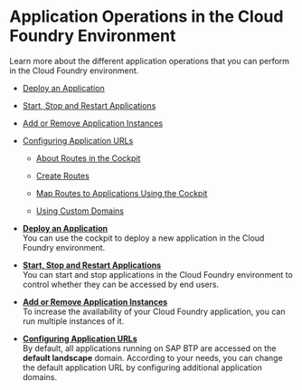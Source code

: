 <!-- loio0f1286a7a04e42268027b2f0dcfa5132 -->

# Application Operations in the Cloud Foundry Environment

Learn more about the different application operations that you can perform in the Cloud Foundry environment.

-   [Deploy an Application](Deploy_an_Application_09fdb9b.md)

-   [Start, Stop and Restart Applications](Start,_Stop_and_Restart_Applications_c0d7b6b.md)

-   [Add or Remove Application Instances](Add_or_Remove_Application_Instances_75836f1.md)

-   [Configuring Application URLs](Configuring_Application_URLs_e623e37.md)

    -   [About Routes in the Cockpit](About_Routes_in_the_Cockpit_4af288c.md)

    -   [Create Routes](Create_Routes_9fddeea.md)

    -   [Map Routes to Applications Using the Cockpit](Map_Routes_to_Applications_Using_the_Cockpit_b25cf8a.md)

    -   [Using Custom Domains](Using_Custom_Domains_2291aea.md)


-   **[Deploy an Application](Deploy_an_Application_09fdb9b.md "You can use the cockpit to deploy a new application in the Cloud
                                Foundry environment.")**  
You can use the cockpit to deploy a new application in the Cloud Foundry environment.
-   **[Start, Stop and Restart Applications](Start,_Stop_and_Restart_Applications_c0d7b6b.md "You can start and stop applications in the Cloud
                                Foundry
		environment to control whether they can be accessed by end users.")**  
You can start and stop applications in the Cloud Foundry environment to control whether they can be accessed by end users.
-   **[Add or Remove Application Instances](Add_or_Remove_Application_Instances_75836f1.md "To increase the availability of your Cloud
                                Foundry application,
		you can run multiple instances of it.")**  
To increase the availability of your Cloud Foundry application, you can run multiple instances of it.
-   **[Configuring Application URLs](Configuring_Application_URLs_e623e37.md "By default, all applications running on SAP BTP are accessed on the
			default landscape domain. According to your needs, you can change the default
		application URL by configuring additional application domains.")**  
By default, all applications running on SAP BTP are accessed on the **default landscape** domain. According to your needs, you can change the default application URL by configuring additional application domains.

